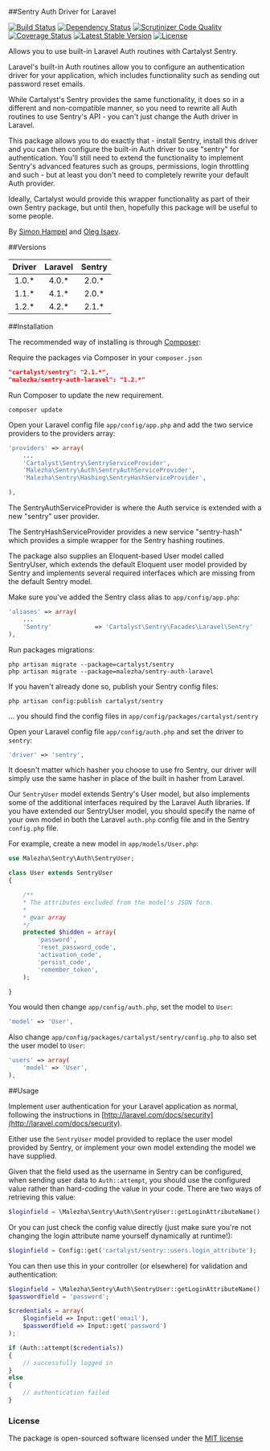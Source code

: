 ##Sentry Auth Driver for Laravel

[![Build Status](https://travis-ci.org/Malezha/sentry-auth-laravel.svg)](https://travis-ci.org/Malezha/sentry-auth-laravel)
[![Dependency Status](https://gemnasium.com/Malezha/sentry-auth-laravel.svg)](https://gemnasium.com/Malezha/sentry-auth-laravel)
[![Scrutinizer Code Quality](https://scrutinizer-ci.com/g/Malezha/sentry-auth-laravel/badges/quality-score.png?b=master)](https://scrutinizer-ci.com/g/Malezha/sentry-auth-laravel/?branch=master)
[![Coverage Status](https://img.shields.io/coveralls/Malezha/sentry-auth-laravel.svg)](https://coveralls.io/r/Malezha/sentry-auth-laravel?branch=master)
[![Latest Stable Version](https://poser.pugx.org/malezha/sentry-auth-laravel/v/stable.svg)](https://packagist.org/packages/malezha/sentry-auth-laravel) 
[![License](https://poser.pugx.org/malezha/sentry-auth-laravel/license.svg)](https://packagist.org/packages/malezha/sentry-auth-laravel)


Allows you to use built-in Laravel Auth routines with Cartalyst Sentry.

Laravel's built-in Auth routines allow you to configure an authentication driver for your application, which includes functionality such
as sending out password reset emails.

While Cartalyst's Sentry provides the same functionality, it does so in a different and non-compatible manner, so you need to rewrite all
Auth routines to use Sentry's API - you can't just change the Auth driver in Laravel.

This package allows you to do exactly that - install Sentry, install this driver and you can then configure the built-in Auth driver to use
"sentry" for authentication. You'll still need to extend the functionality to implement Sentry's advanced features such as groups, permissions,
 login throttling and such - but at least you don't need to completely rewrite your default Auth provider.

 Ideally, Cartalyst would provide this wrapper functionality as part of their own Sentry package, but until then, hopefully this package will
 be useful to some people.

By [Simon Hampel](http://hampelgroup.com/)
and [Oleg Isaev](https://github.com/Malezha).

##Versions

| Driver | Laravel | Sentry |
| :----: | :-----: | :----: |
| 1.0.*  | 4.0.*   | 2.0.*  |
| 1.1.*  | 4.1.*   | 2.0.*  |
| 1.2.*  | 4.2.*   | 2.1.*  |


##Installation

The recommended way of installing is through [Composer](http://getcomposer.org):

Require the packages via Composer in your `composer.json`

```json
"cartalyst/sentry": "2.1.*",
"malezha/sentry-auth-laravel": "1.2.*"
```

Run Composer to update the new requirement.

```shell
composer update
```

Open your Laravel config file `app/config/app.php` and add the two service providers to the providers array:

```php
'providers' => array(
	...
	'Cartalyst\Sentry\SentryServiceProvider',
	'Malezha\Sentry\Auth\SentryAuthServiceProvider',
	'Malezha\Sentry\Hashing\SentryHashServiceProvider',

),
```

The SentryAuthServiceProvider is where the Auth service is extended with a new "sentry" user provider.

The SentryHashServiceProvider provides a new service "sentry-hash" which provides a simple wrapper for the Sentry hashing routines.

The package also supplies an Eloquent-based User model called SentryUser, which extends the default Eloquent user model provided by Sentry and
 implements several required interfaces which are missing from the default Sentry model.

Make sure you've added the Sentry class alias to `app/config/app.php`:

```php
'aliases' => array(
	...
	'Sentry'            => 'Cartalyst\Sentry\Facades\Laravel\Sentry'
),
```

Run packages migrations:

```shell
php artisan migrate --package=cartalyst/sentry
php artisan migrate --package=malezha/sentry-auth-laravel
```

If you haven't already done so, publish your Sentry config files:

```shell
php artisan config:publish cartalyst/sentry
```

... you should find the config files in `app/config/packages/cartalyst/sentry`

Open your Laravel config file `app/config/auth.php` and set the driver to `sentry`:

```php
'driver' => 'sentry',
```

It doesn't matter which hasher you choose to use fro Sentry, our driver will simply use the same hasher in place of the built in hasher from
Laravel.

Our `SentryUser` model extends Sentry's User model, but also implements some of the additional interfaces required by the Laravel Auth libraries.
If you have extended our SentryUser model, you should specify the name of your own model in both the Laravel `auth.php` config file and in the
 Sentry `config.php` file.

For example, create a new model in `app/models/User.php`:

```php
use Malezha\Sentry\Auth\SentryUser;

class User extends SentryUser
{

	/**
	* The attributes excluded from the model's JSON form.
	*
	* @var array
	*/
	protected $hidden = array(
		'password',
		'reset_password_code',
		'activation_code',
		'persist_code',
		'remember_token',
	);

}
```

You would then change `app/config/auth.php`, set the model to `User`:

```php
'model' => 'User',
```

Also change `app/config/packages/cartalyst/sentry/config.php` to also set the user model to `User`:

```php
'users' => array(
	'model' => 'User',
),
```


##Usage

Implement user authentication for your Laravel application as normal, following the instructions in [http://laravel.com/docs/security](http://laravel.com/docs/security).

Either use the `SentryUser` model provided to replace the user model provided by Sentry, or implement your own model
extending the model we have supplied.

Given that the field used as the username in Sentry can be configured, when sending user data to `Auth::attempt`, you should use the
configured value rather than hard-coding the value in your code. There are two ways of retrieving this value:

```php
$loginfield = \Malezha\Sentry\Auth\SentryUser::getLoginAttributeName();
```

Or you can just check the config value directly (just make sure you're not changing the login attribute name yourself dynamically at runtime!):

```php
$loginfield = Config::get('cartalyst/sentry::users.login_attribute');
```

You can then use this in your controller (or elsewhere) for validation and authentication:

```php
$loginfield = \Malezha\Sentry\Auth\SentryUser::getLoginAttributeName();
$passwordfield = 'password';

$credentials = array(
	$loginfield => Input::get('email'),
	$passwordfield => Input::get('password')
);

if (Auth::attempt($credentials))
{
	// successfully logged in
}
else
{
	// authentication failed
}
```

### License

The package is open-sourced software licensed under the [MIT license](https://github.com/Malezha/sentry-auth-laravel/blob/master/LICENSE.md)	
